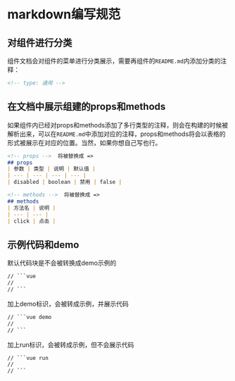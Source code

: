 # markdown编写规范

## 对组件进行分类
组件文档会对组件的菜单进行分类展示，需要再组件的```README.md```内添加分类的注释：

```md
<!-- type: 通用 -->
```

## 在文档中展示组建的props和methods
如果组件内已经对props和methods添加了多行类型的注释，则会在构建的时候被解析出来，可以在```README.md```中添加对应的注释，props和methods将会以表格的形式被展示在对应的位置。当然，如果你想自己写也行。
```md
<!-- props -->  将被替换成 =>
## props
| 参数 | 类型 | 说明 | 默认值 |
| --- | --- | --- | --- |
| disabled | boolean | 禁用 | false |

<!-- methods -->  将被替换成 =>
## methods
| 方法名 | 说明 |
| --- | --- |
| click | 点击 |
```

## 示例代码和demo
默认代码块是不会被转换成demo示例的

```md
// ```vue
// 
// ```
```
加上demo标识，会被转成示例，并展示代码
```md
// ```vue demo
// 
// ```
```
加上run标识，会被转成示例，但不会展示代码
```md
// ```vue run
// 
// ```
```